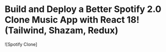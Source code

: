 # Build and Deploy a Better Spotify 2.0 Clone Music App with React 18! (Tailwind, Shazam, Redux)
![Spotify Clone]

